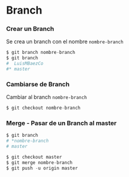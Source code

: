 # Branch

### Crear un Branch

Se crea un branch con el nombre `nombre-branch`

```python
$ git branch nombre-branch
$ git branch 
#  LuisMBaezCo
#* master
```

### Cambiarse de Branch

Cambiar al branch `nombre-branch`

```python
$ git checkout nombre-branch
```

### Merge - Pasar de un Branch al master

```python
$ git branch 
# *nombre-branch
# master

$ git checkout master 
$ git merge nombre-branch 
$ git push -u origin master 
```